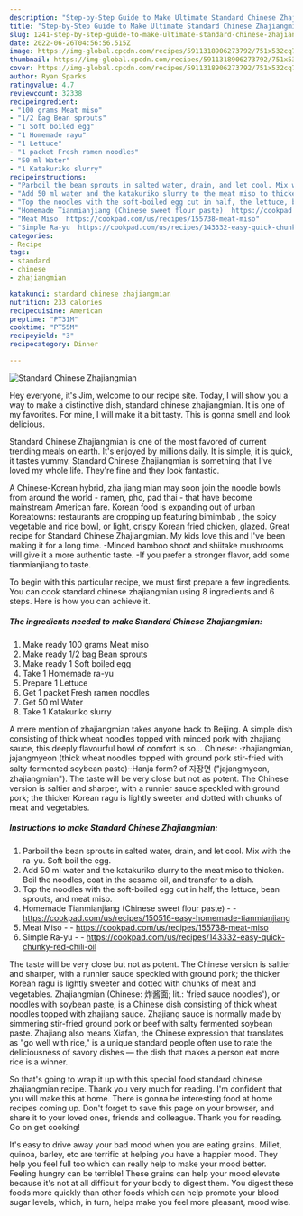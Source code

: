 ```yaml
---
description: "Step-by-Step Guide to Make Ultimate Standard Chinese Zhajiangmian"
title: "Step-by-Step Guide to Make Ultimate Standard Chinese Zhajiangmian"
slug: 1241-step-by-step-guide-to-make-ultimate-standard-chinese-zhajiangmian
date: 2022-06-26T04:56:56.515Z
image: https://img-global.cpcdn.com/recipes/5911318906273792/751x532cq70/standard-chinese-zhajiangmian-recipe-main-photo.jpg
thumbnail: https://img-global.cpcdn.com/recipes/5911318906273792/751x532cq70/standard-chinese-zhajiangmian-recipe-main-photo.jpg
cover: https://img-global.cpcdn.com/recipes/5911318906273792/751x532cq70/standard-chinese-zhajiangmian-recipe-main-photo.jpg
author: Ryan Sparks
ratingvalue: 4.7
reviewcount: 32338
recipeingredient:
- "100 grams Meat miso"
- "1/2 bag Bean sprouts"
- "1 Soft boiled egg"
- "1 Homemade rayu"
- "1 Lettuce"
- "1 packet Fresh ramen noodles"
- "50 ml Water"
- "1 Katakuriko slurry"
recipeinstructions:
- "Parboil the bean sprouts in salted water, drain, and let cool. Mix with the ra-yu. Soft boil the egg."
- "Add 50 ml water and the katakuriko slurry to the meat miso to thicken. Boil the noodles, coat in the sesame oil, and transfer to a dish."
- "Top the noodles with the soft-boiled egg cut in half, the lettuce, bean sprouts, and meat miso."
- "Homemade Tianmianjiang (Chinese sweet flour paste)  https://cookpad.com/us/recipes/150516-easy-homemade-tianmianjiang"
- "Meat Miso  https://cookpad.com/us/recipes/155738-meat-miso"
- "Simple Ra-yu  https://cookpad.com/us/recipes/143332-easy-quick-chunky-red-chili-oil"
categories:
- Recipe
tags:
- standard
- chinese
- zhajiangmian

katakunci: standard chinese zhajiangmian 
nutrition: 233 calories
recipecuisine: American
preptime: "PT31M"
cooktime: "PT55M"
recipeyield: "3"
recipecategory: Dinner

---
```



![Standard Chinese Zhajiangmian](https://img-global.cpcdn.com/recipes/5911318906273792/751x532cq70/standard-chinese-zhajiangmian-recipe-main-photo.jpg)

Hey everyone, it's Jim, welcome to our recipe site. Today, I will show you a way to make a distinctive dish, standard chinese zhajiangmian. It is one of my favorites. For mine, I will make it a bit tasty. This is gonna smell and look delicious.

Standard Chinese Zhajiangmian is one of the most favored of current trending meals on earth. It's enjoyed by millions daily. It is simple, it is quick, it tastes yummy. Standard Chinese Zhajiangmian is something that I've loved my whole life. They're fine and they look fantastic.

A Chinese-Korean hybrid, zha jiang mian may soon join the noodle bowls from around the world - ramen, pho, pad thai - that have become mainstream American fare. Korean food is expanding out of urban Koreatowns: restaurants are cropping up featuring bimimbab , the spicy vegetable and rice bowl, or light, crispy Korean fried chicken, glazed. Great recipe for Standard Chinese Zhajiangmian. My kids love this and I&#39;ve been making it for a long time. -Minced bamboo shoot and shiitake mushrooms will give it a more authentic taste. -If you prefer a stronger flavor, add some tianmianjiang to taste.


To begin with this particular recipe, we must first prepare a few ingredients. You can cook standard chinese zhajiangmian using 8 ingredients and 6 steps. Here is how you can achieve it.

<!--inarticleads1-->

##### The ingredients needed to make Standard Chinese Zhajiangmian:

1. Make ready 100 grams Meat miso
1. Make ready 1/2 bag Bean sprouts
1. Make ready 1 Soft boiled egg
1. Take 1 Homemade ra-yu
1. Prepare 1 Lettuce
1. Get 1 packet Fresh ramen noodles
1. Get 50 ml Water
1. Take 1 Katakuriko slurry


A mere mention of zhajiangmian takes anyone back to Beijing. A simple dish consisting of thick wheat noodles topped with minced pork with zhajiang sauce, this deeply flavourful bowl of comfort is so… Chinese: ·zhajiangmian, jajangmyeon (thick wheat noodles topped with ground pork stir-fried with salty fermented soybean paste)··Hanja form? of 자장면 (&#34;jajangmyeon, zhajiangmian&#34;). The taste will be very close but not as potent. The Chinese version is saltier and sharper, with a runnier sauce speckled with ground pork; the thicker Korean ragu is lightly sweeter and dotted with chunks of meat and vegetables. 

<!--inarticleads2-->

##### Instructions to make Standard Chinese Zhajiangmian:

1. Parboil the bean sprouts in salted water, drain, and let cool. Mix with the ra-yu. Soft boil the egg.
1. Add 50 ml water and the katakuriko slurry to the meat miso to thicken. Boil the noodles, coat in the sesame oil, and transfer to a dish.
1. Top the noodles with the soft-boiled egg cut in half, the lettuce, bean sprouts, and meat miso.
1. Homemade Tianmianjiang (Chinese sweet flour paste) -  - https://cookpad.com/us/recipes/150516-easy-homemade-tianmianjiang
1. Meat Miso -  - https://cookpad.com/us/recipes/155738-meat-miso
1. Simple Ra-yu -  - https://cookpad.com/us/recipes/143332-easy-quick-chunky-red-chili-oil


The taste will be very close but not as potent. The Chinese version is saltier and sharper, with a runnier sauce speckled with ground pork; the thicker Korean ragu is lightly sweeter and dotted with chunks of meat and vegetables. Zhajiangmian (Chinese: 炸酱面; lit.: &#39;fried sauce noodles&#39;), or noodles with soybean paste, is a Chinese dish consisting of thick wheat noodles topped with zhajiang sauce. Zhajiang sauce is normally made by simmering stir-fried ground pork or beef with salty fermented soybean paste. Zhajiang also means Xiafan, the Chinese expression that translates as &#34;go well with rice,&#34; is a unique standard people often use to rate the deliciousness of savory dishes — the dish that makes a person eat more rice is a winner. 

So that's going to wrap it up with this special food standard chinese zhajiangmian recipe. Thank you very much for reading. I'm confident that you will make this at home. There is gonna be interesting food at home recipes coming up. Don't forget to save this page on your browser, and share it to your loved ones, friends and colleague. Thank you for reading. Go on get cooking!

It's easy to drive away your bad mood when you are eating grains. Millet, quinoa, barley, etc are terrific at helping you have a happier mood. They help you feel full too which can really help to make your mood better. Feeling hungry can be terrible! These grains can help your mood elevate because it's not at all difficult for your body to digest them. You digest these foods more quickly than other foods which can help promote your blood sugar levels, which, in turn, helps make you feel more pleasant, mood wise.
